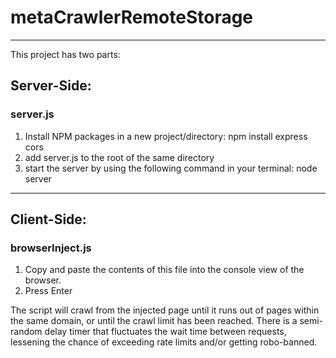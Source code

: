 # metaCrawlerRemoteStorage
---
This project has two parts:

## Server-Side:
### server.js

1. Install NPM packages in a new project/directory: npm install express cors
2. add server.js to the root of the same directory
3. start the server by using the following command in your terminal: node server
---
## Client-Side:
### browserInject.js

1. Copy and paste the contents of this file into the console view of the browser.
2. Press Enter

The script will crawl from the injected page until it runs out of pages within the same domain, or until the crawl limit has been reached. There is a semi-random delay timer that fluctuates the wait time between requests, lessening the chance of exceeding rate limits and/or getting robo-banned.
